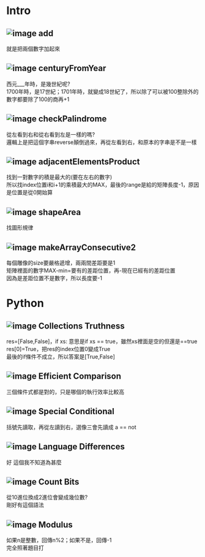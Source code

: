 Intro
=
![image](https://github.com/yunghsin615/little_sun/blob/master/CodeSignal/Intro/add.jpg)
add <br>
-
就是把兩個數字加起來

![image](https://github.com/yunghsin615/little_sun/blob/master/CodeSignal/Intro/centuryFromYear.jpg)
centuryFromYear
-
西元___年時，是幾世紀呢?<br>
1700年時，是17世紀；1701年時，就變成18世紀了，所以除了可以被100整除外的數字都要除了100的商再+1

![image](https://github.com/yunghsin615/little_sun/blob/master/CodeSignal/Intro/checkPalindrome.jpg)
checkPalindrome
-
從左看到右和從右看到左是一樣的嗎?<br>
邏輯上是把這個字串reverse顛倒過來，再從左看到右，和原本的字串是不是一樣

![image](https://github.com/yunghsin615/little_sun/blob/master/CodeSignal/Intro/adjacentElementsProduct.jpg)
adjacentElementsProduct
-
找到一對數字的積是最大的(要在左右的數字)<br>
所以找index位置i和i+1的乘積最大的MAX，最後的range是給的矩陣長度-1，原因是位置是從0開始算

![image](https://github.com/yunghsin615/little_sun/blob/master/CodeSignal/Intro/shapeArea.jpg)
shapeArea
-
找圖形規律

![image](https://github.com/yunghsin615/little_sun/blob/master/CodeSignal/Intro/makeArrayConsecutive2.jpg)
makeArrayConsecutive2
-
每個雕像的size要嚴格遞增，兩兩間差距要是1<br>
矩陣裡面的數字MAX-min=要有的差距位置，再-現在已經有的差距位置<br>
因為是差距位置不是數字，所以長度要-1

Python
=

![image](https://github.com/yunghsin615/little_sun/blob/master/CodeSignal/Python/1.jpg)
Collections Truthness
-
res=[False,False]，if xs: 意思是if xs == true，雖然xs裡面是空的但還是==true<br>
res[0]=True，把res的index位置0變成True<br>
最後的if條件不成立，所以答案是[True,False]

![image](https://github.com/yunghsin615/little_sun/blob/master/CodeSignal/Python/2.jpg)
Efficient Comparison
-
三個條件式都是對的，只是哪個的執行效率比較高

![image](https://github.com/yunghsin615/little_sun/blob/master/CodeSignal/Python/3.jpg)
Special Conditional
-
括號先讀取，再從左讀到右，選像三會先讀成 a == not

![image](https://github.com/yunghsin615/little_sun/blob/master/CodeSignal/Python/4.jpg)
Language Differences
-
好 這個我不知道為甚麼

![image](https://github.com/yunghsin615/little_sun/blob/master/CodeSignal/Python/5.jpg)
Count Bits
-
從10進位換成2進位會變成幾位數?<br>
剛好有這個語法

![image](https://github.com/yunghsin615/little_sun/blob/master/CodeSignal/Python/6.jpg)
Modulus
-
如果n是整數，回傳n%2；如果不是，回傳-1<br>
完全照著題目打

